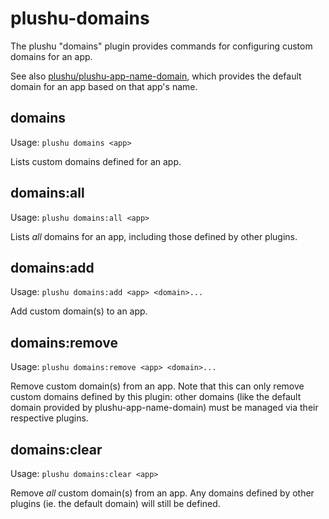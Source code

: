 # plushu-domains

The plushu "domains" plugin provides commands for configuring custom domains
for an app.

See also [plushu/plushu-app-name-domain][], which provides the default domain
for an app based on that app's name.

[plushu/plushu-app-name-domain]: https://github.com/plushu/plushu-app-name-domain

## domains

Usage: `plushu domains <app>`

Lists custom domains defined for an app.

## domains:all

Usage: `plushu domains:all <app>`

Lists *all* domains for an app, including those defined by other plugins.

## domains:add

Usage: `plushu domains:add <app> <domain>...`

Add custom domain(s) to an app.

## domains:remove

Usage: `plushu domains:remove <app> <domain>...`

Remove custom domain(s) from an app. Note that this can only remove custom
domains defined by this plugin: other domains (like the default domain provided
by plushu-app-name-domain) must be managed via their respective plugins.

## domains:clear

Usage: `plushu domains:clear <app>`

Remove *all* custom domain(s) from an app. Any domains defined by other plugins
(ie. the default domain) will still be defined.
